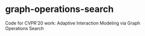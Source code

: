 # graph-operations-search
Code for CVPR'20 work: Adaptive Interaction Modeling via Graph Operations Search
